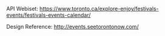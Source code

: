 API Webiset: https://www.toronto.ca/explore-enjoy/festivals-events/festivals-events-calendar/

Design Reference: http://events.seetorontonow.com/